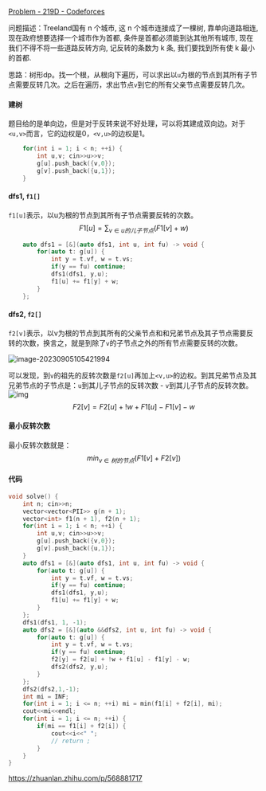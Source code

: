 [Problem - 219D - Codeforces](https://codeforces.com/problemset/problem/219/D)

问题描述：Treeland国有 n 个城市, 这 n 个城市连接成了一棵树, 靠单向道路相连, 现在政府想要选择一个城市作为首都, 条件是首都必须能到达其他所有城市, 现在我们不得不将一些道路反转方向, 记反转的条数为 k 条, 我们要找到所有使 k 最小的首都.

思路：树形dp。找一个根，从根向下遍历，可以求出以`u`为根的节点到其所有子节点需要反转几次。之后在遍历，求出节点`v`到它的所有父亲节点需要反转几次。

#### 建树

题目给的是单向边，但是对于反转来说不好处理，可以将其建成双向边。对于`<u,v>`而言，它的边权是0，`<v,u>`的边权是1。

```cpp
    for(int i = 1; i < n; ++i) {
        int u,v; cin>>u>>v;
        g[u].push_back({v,0});
        g[v].push_back({u,1});
    }
```



#### dfs1, `f1[]`

`f1[u]`表示，以u为根的节点到其所有子节点需要反转的次数。
$$
F1[u] = \sum_{v \in {u的儿子节点}}(F1[v] + w)
$$

```cpp
    auto dfs1 = [&](auto dfs1, int u, int fu) -> void {
        for(auto t: g[u]) {
            int y = t.vf, w = t.vs;
            if(y == fu) continue;
            dfs1(dfs1, y,u);
            f1[u] += f1[y] + w;
        }
    };
```



#### dfs2, `f2[]`

`f2[v]`表示，以v为根的节点到其所有的父亲节点和和兄弟节点及其子节点需要反转的次数，换言之，就是到除了`v`的子节点之外的所有节点需要反转的次数。

![image-20230905105421994](https://cdn.789ak.com/img/image-20230905105421994.png)



可以发现，到`v`的祖先的反转次数是`f2[u]`再加上`<v,u>`的边权。到其兄弟节点及其兄弟节点的子节点是：`u`到其儿子节点的反转次数 - `v`到其儿子节点的反转次数。![img](https://cdn.789ak.com/img/RS14Y@V1%5DP55J@%60UA$N%5D~%5DV_tmb.png)
$$
F2[v] = F2[u] + !w + F1[u] - F1[v] - w
$$

#### 最小反转次数

最小反转次数就是：
$$
min_{v \in 树的节点}(F1[v] + F2[v])
$$

#### 代码

```cpp
void solve() {
    int n; cin>>n;
    vector<vector<PII>> g(n + 1);
    vector<int> f1(n + 1), f2(n + 1);
    for(int i = 1; i < n; ++i) {
        int u,v; cin>>u>>v;
        g[u].push_back({v,0});
        g[v].push_back({u,1});
    }
    auto dfs1 = [&](auto dfs1, int u, int fu) -> void {
        for(auto t: g[u]) {
            int y = t.vf, w = t.vs;
            if(y == fu) continue;
            dfs1(dfs1, y,u);
            f1[u] += f1[y] + w;
        }
    };
    dfs1(dfs1, 1, -1);
    auto dfs2 = [&](auto &&dfs2, int u, int fu) -> void {
        for(auto t: g[u]) {
            int y = t.vf, w = t.vs;
            if(y == fu) continue;
            f2[y] = f2[u] + !w + f1[u] - f1[y] - w;
            dfs2(dfs2, y,u);
        }
    };
    dfs2(dfs2,1,-1);
    int mi = INF;
    for(int i = 1; i <= n; ++i) mi = min(f1[i] + f2[i], mi);
    cout<<mi<<endl;
    for(int i = 1; i <= n; ++i) {
        if(mi == f1[i] + f2[i]) {
            cout<<i<<" ";
            // return ;
        }
    }
}
```









https://zhuanlan.zhihu.com/p/568881717

